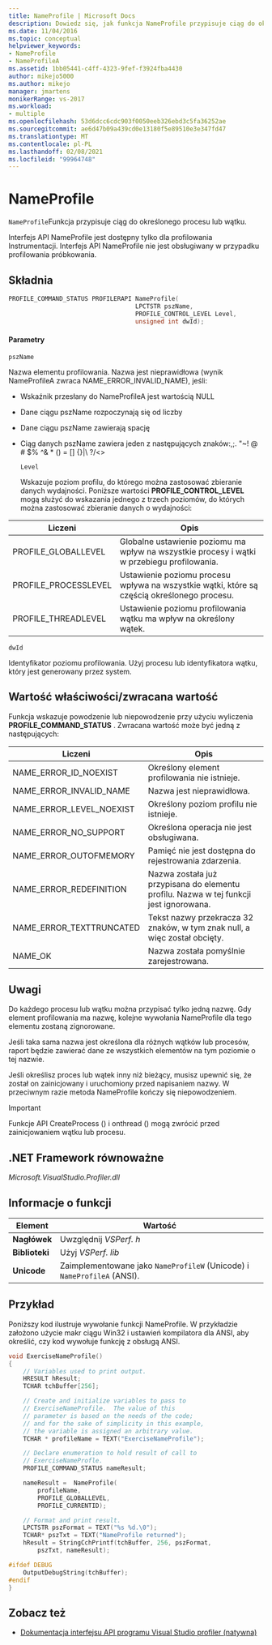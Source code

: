 ```yaml
---
title: NameProfile | Microsoft Docs
description: Dowiedz się, jak funkcja NameProfile przypisuje ciąg do określonego procesu lub wątku. Ponadto interfejs API NameProfile jest dostępny tylko dla profilowania Instrumentacji.
ms.date: 11/04/2016
ms.topic: conceptual
helpviewer_keywords:
- NameProfile
- NameProfileA
ms.assetid: 1bb05441-c4ff-4323-9fef-f3924fba4430
author: mikejo5000
ms.author: mikejo
manager: jmartens
monikerRange: vs-2017
ms.workload:
- multiple
ms.openlocfilehash: 53d6dcc6cdc903f0050eeb326ebd3c5fa36252ae
ms.sourcegitcommit: ae6d47b09a439cd0e13180f5e89510e3e347fd47
ms.translationtype: MT
ms.contentlocale: pl-PL
ms.lasthandoff: 02/08/2021
ms.locfileid: "99964748"
---
```

# <a name="nameprofile"></a>NameProfile
`NameProfile`Funkcja przypisuje ciąg do określonego procesu lub wątku.

 Interfejs API NameProfile jest dostępny tylko dla profilowania Instrumentacji. Interfejs API NameProfile nie jest obsługiwany w przypadku profilowania próbkowania.

## <a name="syntax"></a>Składnia

```cpp
PROFILE_COMMAND_STATUS PROFILERAPI NameProfile(
                                   LPCTSTR pszName,
                                   PROFILE_CONTROL_LEVEL Level,
                                   unsigned int dwId);
```

#### <a name="parameters"></a>Parametry
 `pszName`

 Nazwa elementu profilowania. Nazwa jest nieprawidłowa (wynik NameProfileA zwraca NAME_ERROR_INVALID_NAME), jeśli:

- Wskaźnik przesłany do NameProfileA jest wartością NULL

- Dane ciągu pszName rozpoczynają się od liczby

- Dane ciągu pszName zawierają spację

- Ciąg danych pszName zawiera jeden z następujących znaków:,;. "~! @ # $% ^& * () = [] {}&#124;\\ ?/<>

  `Level`

  Wskazuje poziom profilu, do którego można zastosować zbieranie danych wydajności. Poniższe wartości **PROFILE_CONTROL_LEVEL** mogą służyć do wskazania jednego z trzech poziomów, do których można zastosować zbieranie danych o wydajności:

|Liczeni|Opis|
|----------------|-----------------|
|PROFILE_GLOBALLEVEL|Globalne ustawienie poziomu ma wpływ na wszystkie procesy i wątki w przebiegu profilowania.|
|PROFILE_PROCESSLEVEL|Ustawienie poziomu procesu wpływa na wszystkie wątki, które są częścią określonego procesu.|
|PROFILE_THREADLEVEL|Ustawienie poziomu profilowania wątku ma wpływ na określony wątek.|

 `dwId`

 Identyfikator poziomu profilowania. Użyj procesu lub identyfikatora wątku, który jest generowany przez system.

## <a name="property-valuereturn-value"></a>Wartość właściwości/zwracana wartość
 Funkcja wskazuje powodzenie lub niepowodzenie przy użyciu wyliczenia **PROFILE_COMMAND_STATUS** . Zwracana wartość może być jedną z następujących:

|Liczeni|Opis|
|----------------|-----------------|
|NAME_ERROR_ID_NOEXIST|Określony element profilowania nie istnieje.|
|NAME_ERROR_INVALID_NAME|Nazwa jest nieprawidłowa.|
|NAME_ERROR_LEVEL_NOEXIST|Określony poziom profilu nie istnieje.|
|NAME_ERROR_NO_SUPPORT|Określona operacja nie jest obsługiwana.|
|NAME_ERROR_OUTOFMEMORY|Pamięć nie jest dostępna do rejestrowania zdarzenia.|
|NAME_ERROR_REDEFINITION|Nazwa została już przypisana do elementu profilu. Nazwa w tej funkcji jest ignorowana.|
|NAME_ERROR_TEXTTRUNCATED|Tekst nazwy przekracza 32 znaków, w tym znak null, a więc został obcięty.|
|NAME_OK|Nazwa została pomyślnie zarejestrowana.|

## <a name="remarks"></a>Uwagi
 Do każdego procesu lub wątku można przypisać tylko jedną nazwę. Gdy element profilowania ma nazwę, kolejne wywołania NameProfile dla tego elementu zostaną zignorowane.

 Jeśli taka sama nazwa jest określona dla różnych wątków lub procesów, raport będzie zawierać dane ze wszystkich elementów na tym poziomie o tej nazwie.

 Jeśli określisz proces lub wątek inny niż bieżący, musisz upewnić się, że został on zainicjowany i uruchomiony przed napisaniem nazwy. W przeciwnym razie metoda NameProfile kończy się niepowodzeniem.

> [!IMPORTANT]
> Funkcje API CreateProcess () i onthread () mogą zwrócić przed zainicjowaniem wątku lub procesu.

## <a name="net-framework-equivalent"></a>.NET Framework równoważne
 *Microsoft.VisualStudio.Profiler.dll*

## <a name="function-information"></a>Informacje o funkcji

|Element|Wartość|
|-|-|
|**Nagłówek**|Uwzględnij *VSPerf. h*|
|**Biblioteki**|Użyj *VSPerf. lib*|
|**Unicode**|Zaimplementowane jako `NameProfileW` (Unicode) i `NameProfileA` (ANSI).|

## <a name="example"></a>Przykład
 Poniższy kod ilustruje wywołanie funkcji NameProfile. W przykładzie założono użycie makr ciągu Win32 i ustawień kompilatora dla ANSI, aby określić, czy kod wywołuje funkcję z obsługą ANSI.

```cpp
void ExerciseNameProfile()
{
    // Variables used to print output.
    HRESULT hResult;
    TCHAR tchBuffer[256];

    // Create and initialize variables to pass to
    // ExerciseNameProfile.  The value of this
    // parameter is based on the needs of the code;
    // and for the sake of simplicity in this example,
    // the variable is assigned an arbitrary value.
    TCHAR * profileName = TEXT("ExerciseNameProfile");

    // Declare enumeration to hold result of call to
    // ExerciseNameProfle.
    PROFILE_COMMAND_STATUS nameResult;

    nameResult =  NameProfile(
        profileName,
        PROFILE_GLOBALLEVEL,
        PROFILE_CURRENTID);

    // Format and print result.
    LPCTSTR pszFormat = TEXT("%s %d.\0");
    TCHAR* pszTxt = TEXT("NameProfile returned");
    hResult = StringCchPrintf(tchBuffer, 256, pszFormat,
        pszTxt, nameResult);

#ifdef DEBUG
    OutputDebugString(tchBuffer);
#endif
}
```

## <a name="see-also"></a>Zobacz też
- [Dokumentacja interfejsu API programu Visual Studio profiler (natywna)](../profiling/visual-studio-profiler-api-reference-native.md)

